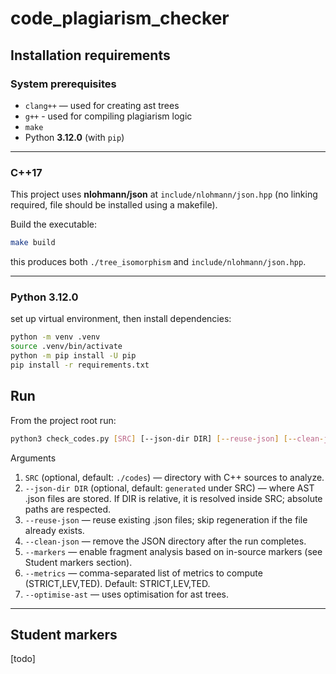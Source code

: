 # code_plagiarism_checker

## Installation requirements

### System prerequisites
- `clang++` — used for creating ast trees
- `g++` - used for compiling plagiarism logic
- `make`
- Python **3.12.0** (with `pip`)

---

### C++17

This project uses **nlohmann/json** at `include/nlohmann/json.hpp` (no linking required, file should be installed using a makefile).

Build the executable:

```bash
make build
```
this produces both `./tree_isomorphism` and `include/nlohmann/json.hpp`.

---

### Python 3.12.0
set up virtual environment, then install dependencies:
```bash
python -m venv .venv
source .venv/bin/activate
python -m pip install -U pip
pip install -r requirements.txt
```

## Run
From the project root run:
```bash
python3 check_codes.py [SRC] [--json-dir DIR] [--reuse-json] [--clean-json] [--markers] [--metrics] [--optimise-ast]
```
Arguments
1. `SRC` (optional, default: `./codes`) — directory with C++ sources to analyze.
2. `--json-dir DIR` (optional, default: `generated` under SRC) — where AST .json files are stored. If DIR is relative, it is resolved inside SRC; absolute paths are respected.
3. `--reuse-json` — reuse existing .json files; skip regeneration if the file already exists.
4. `--clean-json` — remove the JSON directory after the run completes.
5. `--markers` — enable fragment analysis based on in-source markers (see Student markers section).
6. `--metrics` — comma-separated list of metrics to compute (STRICT,LEV,TED). Default: STRICT,LEV,TED.
7. `--optimise-ast` — uses optimisation for ast trees.
---
## Student markers
[todo]
